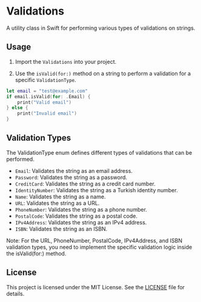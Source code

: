 # Validations

A utility class in Swift for performing various types of validations on strings.

## Usage

1. Import the `Validations` into your project.

2. Use the `isValid(for:)` method on a string to perform a validation for a specific `ValidationType`.

```swift
let email = "test@example.com"
if email.isValid(for: .Email) {
    print("Valid email")
} else {
    print("Invalid email")
}
```

## Validation Types
The ValidationType enum defines different types of validations that can be performed.

- `Email`: Validates the string as an email address.
- `Password`: Validates the string as a password.
- `CreditCard`: Validates the string as a credit card number.
- `IdentityNumber`: Validates the string as a Turkish identity number.
- `Name`: Validates the string as a name.
- `URL`: Validates the string as a URL.
- `PhoneNumber`: Validates the string as a phone number.
- `PostalCode`: Validates the string as a postal code.
- `IPv4Address`: Validates the string as an IPv4 address.
- `ISBN`: Validates the string as an ISBN.

Note: For the URL, PhoneNumber, PostalCode, IPv4Address, and ISBN validation types, you need to implement the specific validation logic inside the isValid(for:) method.

## License
This project is licensed under the MIT License. See the [LICENSE](LICENSE) file for details.
